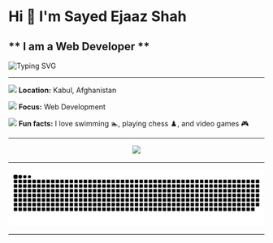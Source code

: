 # <h1>Hi 👋 I'm Sayed Ejaaz Shah</h1>  

 <h2>**  I am a Web Developer  **</h2>     

![Typing SVG](https://readme-typing-svg.demolab.com?font=Fira+Code&weight=500&size=22&pause=1000&color=00F700&width=500&lines=I+am+a+Web+Developer;React+%7C+JavaScript+%7C+CSS+Lover;Always+Learning+New+Things)

---

<p>
  <img src="https://img.icons8.com/color/30/000000/worldwide-location.png"/> <b>Location:</b> Kabul, Afghanistan  
</p>
<p>
  <img src="https://img.icons8.com/color/30/000000/code.png"/> <b>Focus:</b> Web Development  
</p>
<p>
  <img src="https://img.icons8.com/color/30/000000/controller.png"/> <b>Fun facts:</b> I love swimming 🏊, playing chess ♟️, and video games 🎮  
</p>

---



<p align="center">
  <img src="https://skillicons.dev/icons?i=html,css,js,react,tailwind,git,github,vscode,php" />
</p>

---

![Snake animation](https://github.com/Platane/snk/raw/output/github-contribution-grid-snake.svg)

---

